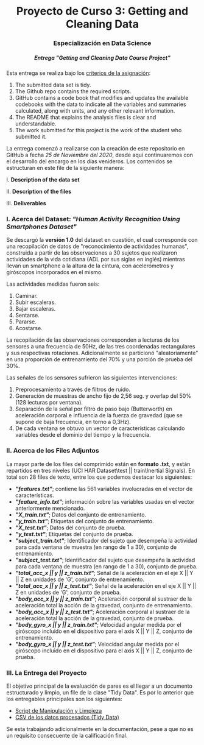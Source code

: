 # <h1 align="center">Proyecto de Curso 3: Getting and Cleaning Data</h1>
### <div align="center">Especialización en Data Science</div>
##### <div align="center">Entrega "Getting and Cleaning Data Course Project"</div>

Esta entrega se realiza bajo los <a href="https://www.coursera.org/learn/data-cleaning/peer/FIZtT/getting-and-cleaning-data-course-project">criterios de la asignación</a>:
1. The submitted data set is tidy.
2. The Github repo contains the required scripts.
3. GitHub contains a code book that modifies and updates the available codebooks with the data to indicate all the variables and summaries calculated, along with units, and any other relevant information.
4. The README that explains the analysis files is clear and understandable.
5. The work submitted for this project is the work of the student who submitted it.

La entrega comenzó a realizarse con la creación de este repositorio en GitHub a fecha <i>25 de Noviembre del 2020</i>, desde aquí continuaremos con el desarrollo del encargo en los días venideros. Los contenidos se estructuran en este file de la siguiente manera:

I. **Description of the data set**

II. **Description of the files**

III. **Deliverables**

### I. Acerca del Dataset: *"Human Activity Recognition Using Smartphones Dataset"*

Se descargó la **versión 1.0** del dataset en cuestión, el cual corresponde con una recopilación de datos de "reconocimiento de actividades humanas", construida a partir de las observaciones a 30 sujetos que realizaron actividades de la vida cotidiana (ADL por sus siglas en inglés) mientras llevan un smartphone a la altura de la cintura, con acelerómetros y giróscopos incorporados en el mismo.

Las actividades medidas fueron seis:
  1. Caminar.
  2. Subir escaleras.
  3. Bajar escaleras.
  4. Sentarse.
  5. Pararse.
  6. Acostarse.
  
La recopilación de las observaciones corresponden a lecturas de los sensores a una frecuencia de 50Hz, de las tres coordenadas rectangulares y sus respectivas rotaciones. Adicionalmente se particionó "aleatoriamente" en una proporción de entrenamiento del 70% y una porción de prueba del 30%.

Las señales de los sensores sufrieron las siguientes intervenciones:
  1. Preprocesamiento a través de filtros de ruido.
  2. Generación de muestras de ancho fijo de 2,56 seg. y overlap del 50% (128 lecturas por ventana).
  3. Separación de la señal por filtro de paso bajo (Butterworth) en aceleración corporal e influencia de la fuerza de gravedad (que se supone de baja frecuencia, en torno a 0,3Hz).
  4. De cada ventana se obtuvo un vector de características calculando variables desde el dominio del tiempo y la frecuencia.

### II. Acerca de los Files Adjuntos

La mayor parte de los files del comprimido están en **formato .txt**, y están repartidos en tres niveles (UCI HAR Dataset\test || train\Inertial Signals). En total son 28 files de texto, entre los que podemos destacar los siguientes:

  - ***"features.txt"***; contiene las 561 variables involucradas en el vector de características.
  - ***"feature_info.txt"***; información sobre las variables usadas en el vector anteriormente mencionado.
  - ***"X_train.txt"***; Datos del conjunto de entrenamiento.
  - ***"y_train.txt"***; Etiquetas del conjunto de entrenamiento.
  - ***"X_test.txt"***; Datos del conjunto de prueba.
  - ***"y_test.txt"***; Etiquetas del conjunto de prueba.
  - ***"subject_train.txt"***; Identificador del sujeto que desempeña la actividad para cada ventana de muestra (en rango de 1 a 30), conjunto de entrenamiento.
  - ***"subject_test.txt"***; Identificador del sujeto que desempeña la actividad para cada ventana de muestra (en rango de 1 a 30), conjunto de prueba.
  - ***"total_acc_x || y || z_train.txt"***; Señal de la aceleración en el eje X || Y || Z en unidades de 'G', conjunto de entrenamiento.
  - ***"total_acc_x || y || z_test.txt"***; Señal de la aceleración en el eje X || Y || Z en unidades de 'G', conjunto de prueba.
  - ***"body_acc_x || y || z_train.txt"***; Aceleración corporal al sustraer de la aceleración total la acción de la gravedad, conjunto de entrenamiento.
  - ***"body_acc_x || y || z_test.txt"***; Aceleración corporal al sustraer de la aceleración total la acción de la gravedad, conjunto de prueba.
  - ***"body_gyro_x || y || z_train.txt"***; Velocidad angular medida por el giróscopo incluido en el dispositivo para el axis X || Y || Z, conjunto de entrenamiento.
  - ***"body_gyro_x || y || z_test.txt"***; Velocidad angular medida por el giróscopo incluido en el dispositivo para el axis X || Y || Z, conjunto de prueba.
  
  ### III. La Entrega del Proyecto
  
El objetivo principal de la evaluación de pares es el llegar a un documento estructurado y limpio, un file de la clase "Tidy Data". Es por lo anterior que los entregables principales son los siguientes:

- [Script de Manipulación y Limpieza](https://github.com/juanjoselopez/ProjectCourse3/blob/main/run_analysis.R)
- [CSV de los datos procesados (Tidy Data)](https://github.com/juanjoselopez/ProjectCourse3/blob/main/tidy.csv)

Se esta trabajando adicionalmente en la documentación, pese a que no es un requisito consecuente de la calificación final.

